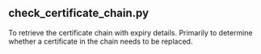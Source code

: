 ## check_certificate_chain.py

To retrieve the certificate chain with expiry details.  Primarily to determine whether a certificate in the chain needs to be replaced.
